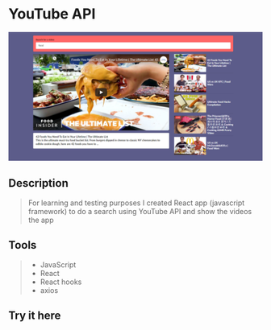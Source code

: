 # YouTube API

![Image of demo](https://github.com/mhnd6/yt-app/blob/master/Capture.PNG)

## Description
> For learning and testing purposes I created React app (javascript framework) to do a search using YouTube API and show the videos the app

## Tools 
> * JavaScript
> * React
> * React hooks 
> * axios  

## Try it here
<a href="https://videos-hooks-hazel.vercel.app/" />
